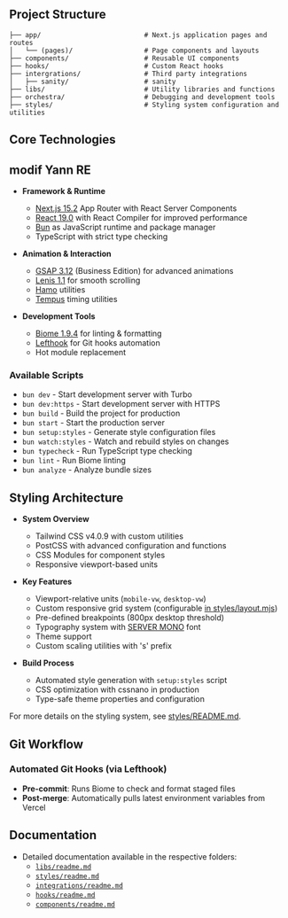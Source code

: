 ## Project Structure

```
├── app/                          # Next.js application pages and routes
│   └── (pages)/                  # Page components and layouts
├── components/                   # Reusable UI components
├── hooks/                        # Custom React hooks
├── intergrations/                # Third party integrations
│   ├── sanity/                   # sanity
├── libs/                         # Utility libraries and functions
├── orchestra/                    # Debugging and development tools
├── styles/                       # Styling system configuration and utilities
```

## Core Technologies
## modif Yann RE

- **Framework & Runtime**
  - [Next.js 15.2](https://nextjs.org) App Router with React Server Components
  - [React 19.0](https://react.dev) with React Compiler for improved performance
  - [Bun](https://bun.sh) as JavaScript runtime and package manager
  - TypeScript with strict type checking

- **Animation & Interaction**
  - [GSAP 3.12](https://greensock.com/gsap/) (Business Edition) for advanced animations
  - [Lenis 1.1](https://github.com/darkroomengineering/lenis) for smooth scrolling
  - [Hamo](https://github.com/darkroomengineering/hamo) utilities
  - [Tempus](https://github.com/darkroomengineering/tempus) timing utilities

- **Development Tools**
  - [Biome 1.9.4](https://biomejs.dev/) for linting & formatting
  - [Lefthook](https://github.com/evilmartians/lefthook) for Git hooks automation
  - Hot module replacement


### Available Scripts
- `bun dev` - Start development server with Turbo
- `bun dev:https` - Start development server with HTTPS
- `bun build` - Build the project for production
- `bun start` - Start the production server
- `bun setup:styles` - Generate style configuration files
- `bun watch:styles` - Watch and rebuild styles on changes
- `bun typecheck` - Run TypeScript type checking
- `bun lint` - Run Biome linting
- `bun analyze` - Analyze bundle sizes

## Styling Architecture

- **System Overview**
  - Tailwind CSS v4.0.9 with custom utilities
  - PostCSS with advanced configuration and functions
  - CSS Modules for component styles
  - Responsive viewport-based units

- **Key Features**
  - Viewport-relative units (`mobile-vw`, `desktop-vw`)
  - Custom responsive grid system (configurable [in styles/layout.mjs](/styles/layout.mjs))
  - Pre-defined breakpoints (800px desktop threshold)
  - Typography system with [SERVER MONO](https://github.com/internet-development/www-server-mono) font
  - Theme support
  - Custom scaling utilities with 's' prefix

- **Build Process**
  - Automated style generation with `setup:styles` script
  - CSS optimization with cssnano in production
  - Type-safe theme properties and configuration

For more details on the styling system, see [styles/README.md](/styles/README.md).

## Git Workflow

### Automated Git Hooks (via Lefthook)
- **Pre-commit**: Runs Biome to check and format staged files
- **Post-merge**: Automatically pulls latest environment variables from Vercel

## Documentation

- Detailed documentation available in the respective folders:
  - [`libs/readme.md`](/libs/readme.md)
  - [`styles/readme.md`](/styles/readme.md)
  - [`integrations/readme.md`](/integrations/readme.md)
  - [`hooks/readme.md`](/hooks/readme.md)
  - [`components/readme.md`](/components/readme.md)